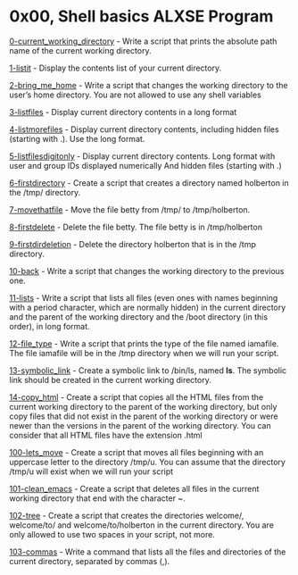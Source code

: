 # 0x00, Shell basics ALXSE Program

[0-current_working_directory](./0-current_working_directory) - Write a script that prints the absolute path name of the current working directory.

[1-listit](./1-listit) - Display the contents list of your current directory.

[2-bring_me_home](./2-bring_me_home) - Write a script that changes the working directory to the user’s home directory.
You are not allowed to use any shell variables

[3-listfiles](./3-listfiles) - Display current directory contents in a long format

[4-listmorefiles](./4-listmorefiles) - Display current directory contents, including hidden files (starting with .). Use the long format.

[5-listfilesdigitonly](./5-listfilesdigitonly) - Display current directory contents.
Long format
with user and group IDs displayed numerically
And hidden files (starting with .)

[6-firstdirectory](./6-firstdirectory) - Create a script that creates a directory named holberton in the /tmp/ directory.

[7-movethatfile](./7-movethatfile) - Move the file betty from /tmp/ to /tmp/holberton.

[8-firstdelete](./8-firstdelete) - Delete the file betty. The file betty is in /tmp/holberton

[9-firstdirdeletion](./9-firstdirdeletion) - Delete the directory holberton that is in the /tmp directory.

[10-back](./10-back) - Write a script that changes the working directory to the previous one.

[11-lists](./11-lists) - Write a script that lists all files (even ones with names beginning with a period character, which are normally hidden) in the current directory and the parent of the working directory and the /boot directory (in this order), in long format.

[12-file_type](./12-file_type) - Write a script that prints the type of the file named iamafile. The file iamafile will be in the /tmp directory when we will run your script.

[13-symbolic_link](./13-symbolic_link) - Create a symbolic link to /bin/ls, named __ls__. The symbolic link should be created in the current working directory.

[14-copy_html](./14-copy_html) - Create a script that copies all the HTML files from the current working directory to the parent of the working directory, but only copy files that did not exist in the parent of the working directory or were newer than the versions in the parent of the working directory. You can consider that all HTML files have the extension .html

[100-lets_move](./100-lets_move) - Create a script that moves all files beginning with an uppercase letter to the directory /tmp/u. You can assume that the directory /tmp/u will exist when we will run your script

[101-clean_emacs](./101-clean_emacs) - Create a script that deletes all files in the current working directory that end with the character ~.

[102-tree](./102-tree) - Create a script that creates the directories welcome/, welcome/to/ and welcome/to/holberton in the current directory. You are only allowed to use two spaces in your script, not more.

[103-commas](./103-commas) - Write a command that lists all the files and directories of the current directory, separated by commas (,).


